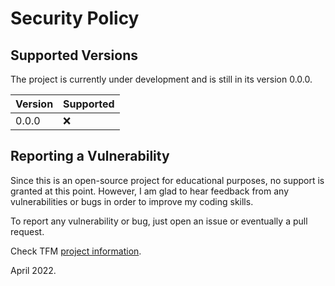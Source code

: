 # Security Policy

## Supported Versions

The project is currently under development and is still in its version 0.0.0.

| Version | Supported |
| ------- | --------- |
| 0.0.0   | :x:       |

## Reporting a Vulnerability

Since this is an open-source project for educational purposes, no support is granted at this point. However, I am
glad to hear feedback from any vulnerabilities or bugs in order to improve my coding skills.

To report any vulnerability or bug, just open an issue or eventually a pull request.

Check TFM [project information](https://github.com/fcesc-code/textoo-back#readme).

April 2022.
